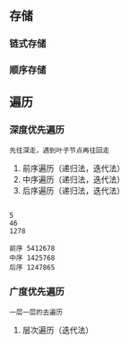 ## 存储
### 链式存储
### 顺序存储

## 遍历
### 深度优先遍历 
```angular2html
先往深走，遇到叶子节点再往回走
```
1. 前序遍历（递归法，迭代法）
2. 中序遍历（递归法，迭代法）
3. 后序遍历（递归法，迭代法）
```angular2html

5
46
1278

前序 5412678
中序 1425768
后序 1247865
```
### 广度优先遍历
```angular2html
一层一层的去遍历
```
1. 层次遍历（迭代法）